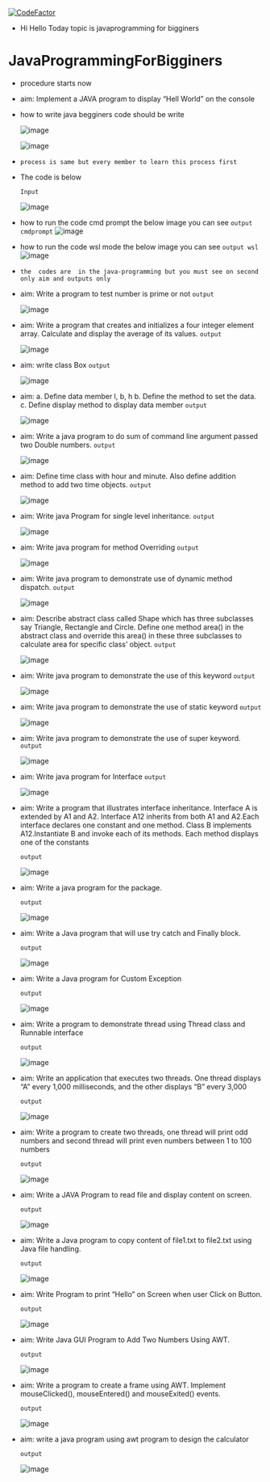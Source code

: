 [![CodeFactor](https://www.codefactor.io/repository/github/kasinadhsarma/javaprogrammingforbigginers/badge/main)](https://www.codefactor.io/repository/github/kasinadhsarma/javaprogrammingforbigginers/overview/main)


- Hi Hello Today topic is javaprogramming for bigginers 

# JavaProgrammingForBigginers
- procedure starts now
- aim: Implement a JAVA program to display “Hell World” on the console
- how to write java begginers code should be write 

  ![image](https://user-images.githubusercontent.com/81065703/158067829-ba90835a-93af-497d-9c4c-1000d761b47d.png)


  ![image](https://user-images.githubusercontent.com/81065703/158067897-c5c451b9-6e16-47e5-99e4-993934a255bc.png) 

- `process is same but every member to learn this process first`
- The code is below
 
  `Input`
  
    ![image](https://user-images.githubusercontent.com/81065703/158068055-d5d60782-35c3-46cb-933f-ffb30bd886c2.png)

- how to run the code cmd prompt the below image you can see
  `output cmdprompt`
  ![image](https://user-images.githubusercontent.com/81065703/158068141-410b22f3-d896-4515-9429-631fa80325d2.png)

- how to run the code wsl mode the below image you can see
  `output wsl`
  ![image](https://user-images.githubusercontent.com/81065703/158068605-7510c4a4-e5a4-493b-8adf-79e2a91a4775.png)

- `the  codes are  in the java-programming but you must see on second only aim and outputs only`
- aim: Write a program to test number is prime or not
  `output`
  
  ![image](https://user-images.githubusercontent.com/81065703/158068396-ee14641e-9809-447c-8191-2d4c046f153d.png)

- aim: Write a program that creates and initializes a four integer element array. Calculate 
and display the average of its values.
  `output`
  
  ![image](https://user-images.githubusercontent.com/81065703/158068493-8366d371-e5fb-4172-9b06-619767e1057f.png) 

- aim: write class Box
  `output`
  
  ![image](https://user-images.githubusercontent.com/81065703/158068818-02d09b02-bcbd-4ad0-857b-66ac8d567f1d.png)

- aim:
  a. Define data member l, b, h 
  b. Define the method to set the data. 
  c. Define display method to display data member
  `output`
  
  ![image](https://user-images.githubusercontent.com/81065703/158068934-6b5713cc-b61f-447b-b7eb-e0a0b84448ce.png)

- aim: Write a java program to do sum of command line argument passed two Double numbers.
  `output`
  
  ![image](https://user-images.githubusercontent.com/81065703/158069222-29ddffe6-b508-4168-951c-029f84a65819.png)

- aim: Define time class with hour and minute. Also define addition method to add two time objects.
  `output`
  
  ![image](https://user-images.githubusercontent.com/81065703/158102698-3dd73ffb-f3fb-460e-adac-2baf2e4b73f7.png)

- aim: Write java Program for single level inheritance.
  `output`
  
  ![image](https://user-images.githubusercontent.com/81065703/158102932-51e45f83-6dab-4f03-80c2-50393eaf1deb.png)

- aim: Write java program for method Overriding
  `output`
  
  ![image](https://user-images.githubusercontent.com/81065703/158103110-66aeb347-8d2d-4029-8f90-1833ef9b4658.png)

- aim: Write java program to demonstrate use of dynamic method dispatch. 
  `output`
  
  ![image](https://user-images.githubusercontent.com/81065703/158106132-ab24d910-1c70-4c9a-bd96-2497c2fda1b5.png)

- aim: Describe abstract class called Shape which has three subclasses say Triangle, Rectangle and Circle. Define one method area() in the abstract class and override this area() in these three subclasses to calculate area for specific class’ object.
  `output`
  
  ![image](https://user-images.githubusercontent.com/81065703/158106454-8440d68d-20e5-4ea6-b5d8-089c5034b314.png)

- aim: Write java program to demonstrate the use of this keyword
  `output`
  
  ![image](https://user-images.githubusercontent.com/81065703/158106677-ee66e0d4-a236-4de0-ad88-f47992efc514.png)

- aim: Write java program to demonstrate the use of static keyword
 `output`
 
  ![image](https://user-images.githubusercontent.com/81065703/158106946-bbd32ed6-004c-4ec6-bb59-bd7fb5e0a5e8.png)

- aim: Write java program to demonstrate the use of super keyword.
  `output`
  
  ![image](https://user-images.githubusercontent.com/81065703/158623600-5f1cfdb9-f7a1-4055-822f-5d2ace229d5f.png)

- aim: Write java program for Interface
  `output`
 
  ![image](https://user-images.githubusercontent.com/81065703/158625047-5921ef0f-b8d8-4151-9e06-687d92c6fb23.png)

- aim: Write a program that illustrates interface inheritance. Interface A is extended by A1 and A2. Interface A12 inherits from both A1 and A2.Each interface declares one constant and one method. Class B implements A12.Instantiate B and invoke each of its methods. Each method displays one of the constants

  `output`
  
  ![image](https://user-images.githubusercontent.com/81065703/158625167-91302980-97bc-4e46-8e9d-01dd96851d1c.png)
- aim: Write a java program for the package.

  `output`
  
  ![image](https://user-images.githubusercontent.com/81065703/158626182-3d8038f8-f995-4f92-8901-c3ebb72f7185.png)

- aim: Write a Java program that will use try catch and Finally block.

  `output`
  
  ![image](https://user-images.githubusercontent.com/81065703/158628107-ebe0211f-d33b-4c9f-93df-39000de3904c.png)

- aim: Write a Java program for Custom Exception

  `output`
  
  ![image](https://user-images.githubusercontent.com/81065703/158628457-7d35a4ea-795f-4b1a-85bf-dc44a4533a06.png)

- aim: Write a program to demonstrate thread using Thread class and Runnable interface

  `output`
  
  ![image](https://user-images.githubusercontent.com/81065703/158628854-8198efe2-d91a-4515-a132-5d9e594a8371.png)

- aim: Write an application that executes two threads. One thread displays “A” every 1,000 milliseconds, and the other displays “B” every 3,000

  `output`
  
  ![image](https://user-images.githubusercontent.com/81065703/158629160-c9c234d7-b60e-4864-ac6c-fbec12baadf3.png)

- aim: Write a program to create two threads, one thread will print odd numbers and second thread will print even numbers between 1 to 100 numbers

  `output`
  
  ![image](https://user-images.githubusercontent.com/81065703/158629895-fc23cb8d-7773-4fb7-a20f-7688c829a7a8.png)

- aim: Write a JAVA Program to read file and display content on screen. 

  `output`

  ![image](https://user-images.githubusercontent.com/81065703/158632045-72086f9b-3fa8-49df-b776-5e23121361a6.png)


- aim: Write a Java program to copy content of file1.txt to file2.txt using Java file handling.

  `output`
  
  ![image](https://user-images.githubusercontent.com/81065703/158631637-28480baa-6449-46f3-8533-0cc28bc8c280.png)
  
- aim: Write Program to print “Hello” on Screen when user Click on Button.

  `output`
  
  ![image](https://user-images.githubusercontent.com/81065703/158632384-a09ae356-b2d8-4544-a355-0a2d59bd350e.png)

- aim: Write Java GUI Program to Add Two Numbers Using AWT.

  `output`
  
  ![image](https://user-images.githubusercontent.com/81065703/158632775-0b4a8176-cb56-4efd-93ba-c1cd65b621cb.png)
  
- aim: Write a program to create a frame using AWT. Implement mouseClicked(), mouseEntered() and mouseExited() events.

  `output`
  
  ![image](https://user-images.githubusercontent.com/81065703/158633175-0f422cd2-9f85-4584-b4c1-54cfb005f9cf.png)

- aim: write a java program using awt program to design the calculator

  `output`
  
  ![image](https://user-images.githubusercontent.com/81065703/158633548-ecc65fe8-8153-497b-8b0e-f44c8de26f22.png)


